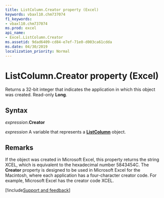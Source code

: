 ```yaml
---
title: ListColumn.Creator property (Excel)
keywords: vbaxl10.chm737074
f1_keywords:
- vbaxl10.chm737074
ms.prod: excel
api_name:
- Excel.ListColumn.Creator
ms.assetid: 9dad6409-cd84-e7ef-71e0-d003ca61cdda
ms.date: 04/30/2019
localization_priority: Normal
---
```



# ListColumn.Creator property (Excel)

Returns a 32-bit integer that indicates the application in which this object was created. Read-only **Long**.


## Syntax

_expression_.**Creator**

_expression_ A variable that represents a **[ListColumn](Excel.ListColumn.md)** object.


## Remarks

If the object was created in Microsoft Excel, this property returns the string XCEL, which is equivalent to the hexadecimal number 5843454C. The **Creator** property is designed to be used in Microsoft Excel for the Macintosh, where each application has a four-character creator code. For example, Microsoft Excel has the creator code XCEL.




[!include[Support and feedback](~/includes/feedback-boilerplate.md)]